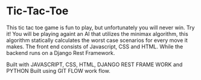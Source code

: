 # Tic-Tac-Toe

This tic tac toe game is fun to play, but unfortunately you will never win. Try it! You will be playing againt an AI that utilizes the minimax algorithm, this algorithm statically calculates the worst case scenarios for every move it makes.  The front end consists of Javascript, CSS and HTML.  While the backend runs on a Django Rest Framework.

Built with JAVASCRIPT, CSS, HTML, DJANGO REST FRAME WORK and PYTHON
Built using GIT FLOW work flow.
